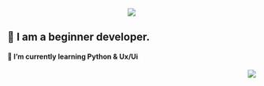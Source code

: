 <h1 align="center">
    <img src="https://readme-typing-svg.herokuapp.com/?font=Righteous&size=35&center=true&vCenter=true&width=500&height=70&duration=4000&lines=Hi+There!+👋;+I'm+Sithulaka+Sanchith!;" />
</h1>
 
 ## 🔭 I am a beginner developer.
 
 #### 🌱 I’m currently learning **Python & Ux/Ui**

 <img align="right" src="https://visitor-badge.laobi.icu/badge?page_id=sithulaka.sithulaka" />
